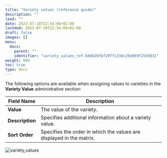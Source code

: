 ```yaml
---
title: "Variety values (reference guide)"
description: ""
lead: ""
date: 2023-07-10T22:54:04+02:00
lastmod: 2023-07-10T22:54:04+02:00
draft: false
images: []
menu:
  docs:
    parent: ""
    identifier: "variety_values_ref-b60620fbf29ffc234c293069f2559831"
weight: 999
toc: true
type: docs
---
```


The following options are available when assigning values to varieties in the **Variety Value** administrative section:

| Field Name      | Description |
| ----------- | ----------- |
| **Value**       | The value of the variety.     |
| **Description**   | Specifies additional information about a variety value.   |
| **Sort Order**  | Specifies the order in which the values are displayed in the matrix.  |


![variety_values](variety_values.png)